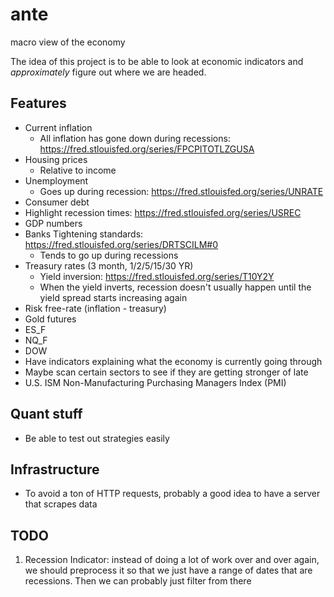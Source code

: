 # ante

macro view of the economy

The idea of this project is to be able to look at economic indicators and _approximately_ figure out where we are headed.

## Features

- Current inflation
  - All inflation has gone down during recessions: https://fred.stlouisfed.org/series/FPCPITOTLZGUSA
- Housing prices
  - Relative to income
- Unemployment
  - Goes up during recession: https://fred.stlouisfed.org/series/UNRATE
- Consumer debt
- Highlight recession times: https://fred.stlouisfed.org/series/USREC
- GDP numbers
- Banks Tightening standards: https://fred.stlouisfed.org/series/DRTSCILM#0
  - Tends to go up during recessions
- Treasury rates (3 month, 1/2/5/15/30 YR)
  - Yield inversion: https://fred.stlouisfed.org/series/T10Y2Y
  - When the yield inverts, recession doesn't usually happen until the yield spread starts increasing again
- Risk free-rate (inflation - treasury)
- Gold futures
- ES_F
- NQ_F
- DOW
- Have indicators explaining what the economy is currently going through
- Maybe scan certain sectors to see if they are getting stronger of late
- U.S. ISM Non-Manufacturing Purchasing Managers Index (PMI)

## Quant stuff

- Be able to test out strategies easily

## Infrastructure

- To avoid a ton of HTTP requests, probably a good idea to have a server that scrapes data

## TODO

1. Recession Indicator: instead of doing a lot of work over and over again, we should preprocess it so that we just have a range of dates that are recessions. Then we can probably just filter from there